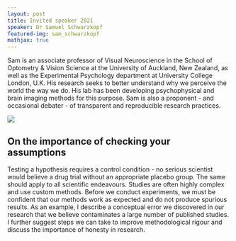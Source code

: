 ```yaml
---
layout: post
title: Invited speaker 2021
speaker: Dr Samuel Schwarzkopf
featured-img: sam_schwarzkopf
mathjax: true
---
```


Sam is an associate professor of Visual Neuroscience in the School of Optometry & Vision Science at the University of Auckland, New Zealand, as well as the Experimental Psychology department at University College London, U.K. His research seeks to better understand why we perceive the world the way we do. His lab has been developing psychophysical and brain imaging methods for this purpose. Sam is also a proponent - and occasional debater - of transparent and reproducible research practices.

![](https://brainhack-donostia.github.io/assets/img/posts/sam_schwarzkopf.jpg)
## On the importance of checking your assumptions

Testing a hypothesis requires a control condition - no serious scientist would believe a drug trial without an appropriate placebo group. The same should apply to all scientific endeavours. Studies are often highly complex and use custom methods. Before we conduct experiments, we must be confident that our methods work as expected and do not produce spurious results.  As an example, I describe a conceptual error we discovered in our research that we believe contaminates a large number of published studies. I further suggest steps we can take to improve methodological rigour and discuss the importance of honesty in research.
